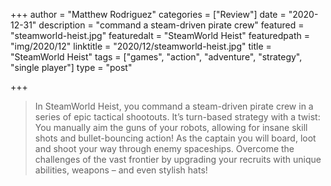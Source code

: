 +++
author = "Matthew Rodriguez"
categories = ["Review"]
date = "2020-12-31"
description = "command a steam-driven pirate crew"
featured = "steamworld-heist.jpg"
featuredalt = "SteamWorld Heist"
featuredpath = "img/2020/12"
linktitle = "2020/12/steamworld-heist.jpg"
title = "SteamWorld Heist"
tags = ["games", "action", "adventure", "strategy", "single player"]
type = "post"

+++

> In SteamWorld Heist, you command a steam-driven pirate crew in a series of epic tactical shootouts. It’s turn-based strategy with a twist: You manually aim the guns of your robots, allowing for insane skill shots and bullet-bouncing action! As the captain you will board, loot and shoot your way through enemy spaceships. Overcome the challenges of the vast frontier by upgrading your recruits with unique abilities, weapons – and even stylish hats!